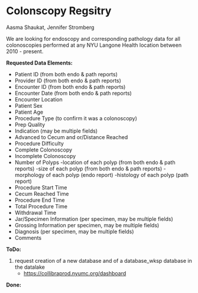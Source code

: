 # Colonscopy Regsitry
Aasma Shaukat, Jennifer Stromberg

We are looking for endoscopy and corresponding pathology data for all colonoscopies performed at any NYU Langone Health location between 2010 - present. 

**Requested Data Elements:**
* Patient ID (from both endo & path reports)
* Provider ID (from both endo & path reports)
* Encounter ID (from both endo & path reports)
* Encounter Date (from both endo & path reports)
* Encounter Location
* Patient Sex
* Patient Age
* Procedure Type (to confirm it was a colonoscopy)
* Prep Quality
* Indication (may be multiple fields)
* Advanced to Cecum and or/Distance Reached
* Procedure Difficulty
* Complete Colonoscopy
* Incomplete Colonoscopy
* Number of Polyps
   -location of each polyp (from both endo & path reports)
   -size of each polyp (from both endo & path reports)
   -morphology of each polyp (endo report)
   -histology of each polyp (path report)
* Procedure Start Time
* Cecum Reached Time
* Procedure End Time
* Total Procedure Time
* Withdrawal Time
* Jar/Specimen Information (per specimen, may be multiple fields)
* Grossing Information per specimen, may be multiple fields)
* Diagnosis (per specimen, may be multiple fields)
* Comments


**ToDo:**

1. request creation of a new database and of a database_wksp database in the datalake 
    * https://collibraprod.nyumc.org/dashboard


**Done:**

